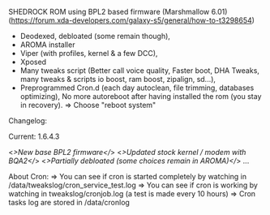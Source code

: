 SHEDROCK ROM using BPL2 based firmware (Marshmallow 6.01)
(https://forum.xda-developers.com/galaxy-s5/general/how-to-t3298654)

- Deodexed, debloated (some remain though),
- AROMA installer
- Viper (with profiles, kernel & a few DCC),
- Xposed
- Many tweaks script (Better call voice quality, Faster boot, DHA Tweaks, many tweaks & scripts io boost, ram boost, zipalign, sd...),
- Preprogrammed Cron.d (each day autoclean, file trimming, databases optimizing), No more autoreboot after having installed the rom (you stay in recovery).
=> Choose "reboot system"

Changelog:

Current: 1.6.4.3

<*>New base BPL2 firmware</*>
<*>Updated stock kernel / modem with BQA2</*>
<*>Partially debloated (some choices remain in AROMA)</*>
...

About Cron:
=> You can see if cron is started completely by watching in /data/tweakslog/cron_service_test.log
=> You can see if cron is working by watching in tweakslog/cronjob.log (a test is made every 10 hours)
=> Cron tasks log are stored in /data/cronlog


